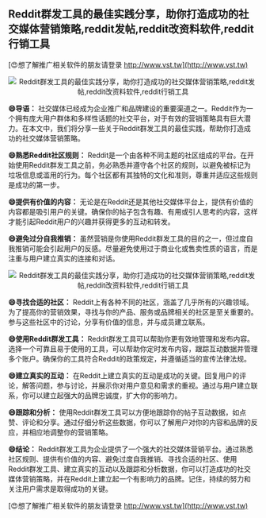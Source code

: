 ## **Reddit群发工具的最佳实践分享，助你打造成功的社交媒体营销策略,reddit发帖,reddit改资料软件,reddit行销工具**

[😍想了解推广相关软件的朋友请登录 http://www.vst.tw](http://www.vst.tw)

 <center><img src="https://vst.tw/MP4/tuiguang/png/7.png" alt="Reddit群发工具的最佳实践分享，助你打造成功的社交媒体营销策略,reddit发帖,reddit改资料软件,reddit行销工具"></center>

**😄导语：**
社交媒体已经成为企业推广和品牌建设的重要渠道之一。Reddit作为一个拥有庞大用户群体和多样性话题的社交平台，对于有效的营销策略具有巨大潜力。在本文中，我们将分享一些关于Reddit群发工具的最佳实践，帮助你打造成功的社交媒体营销策略。

**😄熟悉Reddit社区规则：**
Reddit是一个由各种不同主题的社区组成的平台。在开始使用Reddit群发工具之前，务必熟悉并遵守各个社区的规则，以避免被标记为垃圾信息或滥用的行为。每个社区都有其独特的文化和准则，尊重并适应这些规则是成功的第一步。

**😄提供有价值的内容：**
无论是在Reddit还是其他社交媒体平台上，提供有价值的内容都是吸引用户的关键。确保你的帖子包含有趣、有用或引人思考的内容，这样才能引起Reddit用户的兴趣并获得更多的互动和转发。

**😄避免过分自我推销：**
虽然营销是你使用Reddit群发工具的目的之一，但过度自我推销可能会引起用户的反感。尽量避免使用过于商业化或售卖性质的语言，而是注重与用户建立真实的连接和对话。

 <center><img src="https://vst.tw/MP4/tuiguang/png/0.png" alt="Reddit群发工具的最佳实践分享，助你打造成功的社交媒体营销策略,reddit发帖,reddit改资料软件,reddit行销工具"></center>

**😄寻找合适的社区：**
Reddit上有各种不同的社区，涵盖了几乎所有的兴趣领域。为了提高你的营销效果，寻找与你的产品、服务或品牌相关的社区是至关重要的。参与这些社区中的讨论，分享有价值的信息，并与成员建立联系。

**😄使用Reddit群发工具：**
Reddit群发工具可以帮助你更有效地管理和发布内容。选择一个可靠且易于使用的工具，可以帮助你定时发布内容，跟踪互动数据并管理多个账户。确保你的工具符合Reddit的政策规定，并遵循适当的宣传法律法规。

**😄建立真实的互动：**
在Reddit上建立真实的互动是成功的关键。回复用户的评论，解答问题，参与讨论，并展示你对用户意见和需求的重视。通过与用户建立联系，你可以建立起强大的品牌忠诚度，扩大你的影响力。

**😄跟踪和分析：**
使用Reddit群发工具可以方便地跟踪你的帖子互动数据，如点赞、评论和分享。通过仔细分析这些数据，你可以了解用户对你的内容和品牌的反应，并相应地调整你的营销策略。

**😄结论：**
Reddit群发工具为企业提供了一个强大的社交媒体营销平台。通过熟悉社区规则、提供有价值的内容、避免过度自我推销、寻找合适的社区、使用Reddit群发工具、建立真实的互动以及跟踪和分析数据，你可以打造成功的社交媒体营销策略，并在Reddit上建立起一个有影响力的品牌。记住，持续的努力和关注用户需求是取得成功的关键。

[😍想了解推广相关软件的朋友请登录 http://www.vst.tw](http://www.vst.tw)



